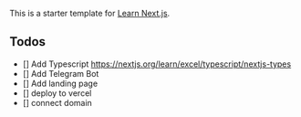 This is a starter template for [Learn Next.js](https://nextjs.org/learn).


## Todos

- [] Add Typescript https://nextjs.org/learn/excel/typescript/nextjs-types
- [] Add Telegram Bot
- [] Add landing page
- [] deploy to vercel
- [] connect domain